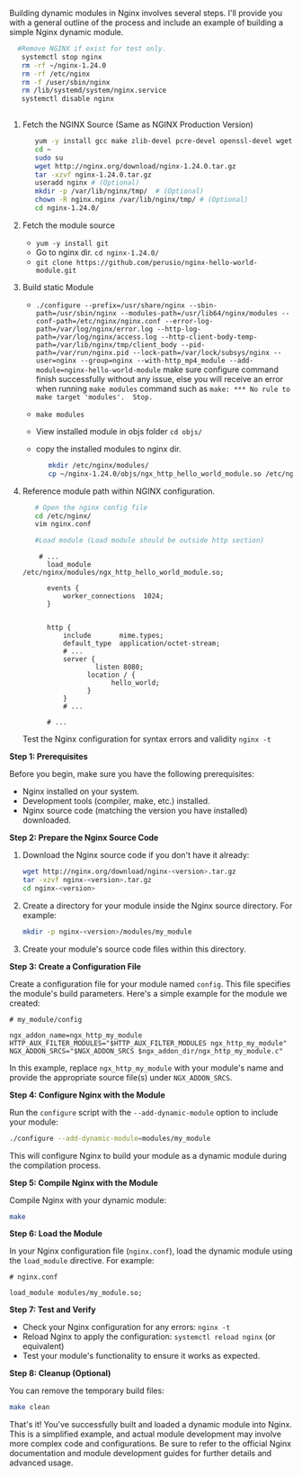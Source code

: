 Building dynamic modules in Nginx involves several steps. I'll provide you with a general outline of the process and include an example of building a simple Nginx dynamic module.

```sh
  #Remove NGINX if exist for test only. 
   systemctl stop nginx
   rm -rf ~/nginx-1.24.0
   rm -rf /etc/nginx
   rm -f /user/sbin/nginx
   rm /lib/systemd/system/nginx.service
   systemctl disable nginx
 
```

1. Fetch the NGINX Source (Same as NGINX Production Version)
   ```sh
      yum -y install gcc make zlib-devel pcre-devel openssl-devel wget nano
      cd ~
      sudo su
      wget http://nginx.org/download/nginx-1.24.0.tar.gz
      tar -xzvf nginx-1.24.0.tar.gz
      useradd nginx # (Optional)
      mkdir -p /var/lib/nginx/tmp/  # (Optional)
      chown -R nginx.nginx /var/lib/nginx/tmp/ # (Optional)
      cd nginx-1.24.0/
   ```
   
2. Fetch the module source
   - `yum -y install git`
   - Go to nginx dir. `cd nginx-1.24.0/`
   - `git clone https://github.com/perusio/nginx-hello-world-module.git`
  
3. Build static Module
   - `./configure --prefix=/usr/share/nginx --sbin-path=/usr/sbin/nginx --modules-path=/usr/lib64/nginx/modules --conf-path=/etc/nginx/nginx.conf --error-log-path=/var/log/nginx/error.log --http-log-path=/var/log/nginx/access.log --http-client-body-temp-path=/var/lib/nginx/tmp/client_body --pid-path=/var/run/nginx.pid --lock-path=/var/lock/subsys/nginx --user=nginx --group=nginx --with-http_mp4_module --add-module=nginx-hello-world-module`
     make sure configure command finish successfully without any issue, else you will receive an error when running `make modules` command such as  `make: *** No rule to make target 'modules'.  Stop.`
     
   - `make modules`
  
   - View installed module in objs folder `cd objs/`
  
   - copy the installed modules to nginx dir.
     ```sh
        mkdir /etc/nginx/modules/
        cp ~/nginx-1.24.0/objs/ngx_http_hello_world_module.so /etc/nginx/modules/
     
     ```
     
4. Reference module path within NGINX configuration.
      ```sh
         # Open the nginx config file
         cd /etc/nginx/
         vim nginx.conf

         #Load module (Load module should be outside http section)         
      ```
      ```nginx
          # ...
            load_module /etc/nginx/modules/ngx_http_hello_world_module.so;
            
            events {
                worker_connections  1024;
            }
            
            
            http {
                include       mime.types;
                default_type  application/octet-stream;
            	# ...
                server {
                        listen 8080;
                      location / {
                            hello_world;
                      }
                }
            	# ...
            
            # ...
      ```

      Test the Nginx configuration for syntax errors and validity
      `nginx -t`

**Step 1: Prerequisites**

Before you begin, make sure you have the following prerequisites:

- Nginx installed on your system.
- Development tools (compiler, make, etc.) installed.
- Nginx source code (matching the version you have installed) downloaded.

**Step 2: Prepare the Nginx Source Code**

1. Download the Nginx source code if you don't have it already:

   ```bash
   wget http://nginx.org/download/nginx-<version>.tar.gz
   tar -xzvf nginx-<version>.tar.gz
   cd nginx-<version>
   ```

2. Create a directory for your module inside the Nginx source directory. For example:

   ```bash
   mkdir -p nginx-<version>/modules/my_module
   ```

3. Create your module's source code files within this directory.

**Step 3: Create a Configuration File**

Create a configuration file for your module named `config`. This file specifies the module's build parameters. Here's a simple example for the module we created:

```nginx
# my_module/config

ngx_addon_name=ngx_http_my_module
HTTP_AUX_FILTER_MODULES="$HTTP_AUX_FILTER_MODULES ngx_http_my_module"
NGX_ADDON_SRCS="$NGX_ADDON_SRCS $ngx_addon_dir/ngx_http_my_module.c"
```

In this example, replace `ngx_http_my_module` with your module's name and provide the appropriate source file(s) under `NGX_ADDON_SRCS`.

**Step 4: Configure Nginx with the Module**

Run the `configure` script with the `--add-dynamic-module` option to include your module:

```bash
./configure --add-dynamic-module=modules/my_module
```

This will configure Nginx to build your module as a dynamic module during the compilation process.

**Step 5: Compile Nginx with the Module**

Compile Nginx with your dynamic module:

```bash
make
```

**Step 6: Load the Module**

In your Nginx configuration file (`nginx.conf`), load the dynamic module using the `load_module` directive. For example:

```nginx
# nginx.conf

load_module modules/my_module.so;
```

**Step 7: Test and Verify**

- Check your Nginx configuration for any errors: `nginx -t`
- Reload Nginx to apply the configuration: `systemctl reload nginx` (or equivalent)
- Test your module's functionality to ensure it works as expected.

**Step 8: Cleanup (Optional)**

You can remove the temporary build files:

```bash
make clean
```

That's it! You've successfully built and loaded a dynamic module into Nginx. This is a simplified example, and actual module development may involve more complex code and configurations. Be sure to refer to the official Nginx documentation and module development guides for further details and advanced usage.
